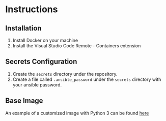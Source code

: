 # Instructions

## Installation

1. Install Docker on your machine
2. Install the  Visual Studio Code Remote - Containers extension

## Secrets Configuration

1. Create the `secrets` directory under the repository.
2. Create a file called `.ansible_password` under the `secrets` directory with your ansible password.

## Base Image

An example of a customized image with Python 3 can be found [here](https://github.com/imjoseangel/debian8-python3)
